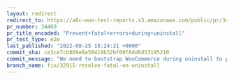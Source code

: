 ```yaml
---
layout: redirect
redirect_to: https://a8c-woo-test-reports.s3.amazonaws.com/public/pr/34469/e2e/index.html
pr_number: 34469
pr_title_encoded: "Prevent+fatal+errors+during+uninstall"
pr_test_type: e2e
last_published: "2022-08-25 15:24:21 +0000"
commit_sha: ce3ce7cb869e9a50419b32bf60f6dd6d53195210
commit_message: "We need to bootstrap WooCommerce during uninstall to prevent fatal er…"
branch_name: fix/32915-resolve-fatal-on-uninstall
---
```

